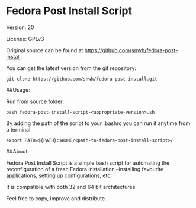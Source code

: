 Fedora Post Install Script
==========================

Version: 20

License: GPLv3

Original source can be found at https://github.com/snwh/fedora-post-install.

You can get the latest version from the git repository:

    git clone https://github.com/snwh/fedora-post-install.git

##Usage:

Run from source folder:

    bash fedora-post-install-script-<appropriate-version>.sh

By adding the path of the script to your .bashrc you can run it anytime from a terminal
	
	export PATH=${PATH}:$HOME/<path-to-fedora-post-install-script>/


##About:

Fedora Post Install Script is a simple bash script for automating the reconfiguration of a fresh Fedora installation –installing favourite applications, setting up configurations, etc. 

It is compatible with both 32 and 64 bit architectures 

Feel free to copy, improve and distribute.
